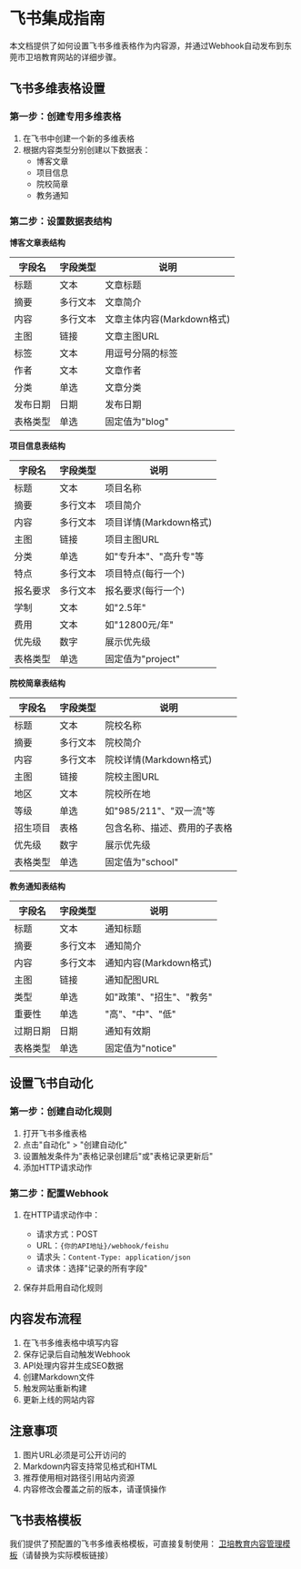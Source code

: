 # 飞书集成指南

本文档提供了如何设置飞书多维表格作为内容源，并通过Webhook自动发布到东莞市卫培教育网站的详细步骤。

## 飞书多维表格设置

### 第一步：创建专用多维表格

1. 在飞书中创建一个新的多维表格
2. 根据内容类型分别创建以下数据表：
   - 博客文章
   - 项目信息
   - 院校简章
   - 教务通知

### 第二步：设置数据表结构

**博客文章表结构**

| 字段名 | 字段类型 | 说明 |
|-------|--------|------|
| 标题 | 文本 | 文章标题 |
| 摘要 | 多行文本 | 文章简介 |
| 内容 | 多行文本 | 文章主体内容(Markdown格式) |
| 主图 | 链接 | 文章主图URL |
| 标签 | 文本 | 用逗号分隔的标签 |
| 作者 | 文本 | 文章作者 |
| 分类 | 单选 | 文章分类 |
| 发布日期 | 日期 | 发布日期 |
| 表格类型 | 单选 | 固定值为"blog" |

**项目信息表结构**

| 字段名 | 字段类型 | 说明 |
|-------|--------|------|
| 标题 | 文本 | 项目名称 |
| 摘要 | 多行文本 | 项目简介 |
| 内容 | 多行文本 | 项目详情(Markdown格式) |
| 主图 | 链接 | 项目主图URL |
| 分类 | 单选 | 如"专升本"、"高升专"等 |
| 特点 | 多行文本 | 项目特点(每行一个) |
| 报名要求 | 多行文本 | 报名要求(每行一个) |
| 学制 | 文本 | 如"2.5年" |
| 费用 | 文本 | 如"12800元/年" |
| 优先级 | 数字 | 展示优先级 |
| 表格类型 | 单选 | 固定值为"project" |

**院校简章表结构**

| 字段名 | 字段类型 | 说明 |
|-------|--------|------|
| 标题 | 文本 | 院校名称 |
| 摘要 | 多行文本 | 院校简介 |
| 内容 | 多行文本 | 院校详情(Markdown格式) |
| 主图 | 链接 | 院校主图URL |
| 地区 | 文本 | 院校所在地 |
| 等级 | 单选 | 如"985/211"、"双一流"等 |
| 招生项目 | 表格 | 包含名称、描述、费用的子表格 |
| 优先级 | 数字 | 展示优先级 |
| 表格类型 | 单选 | 固定值为"school" |

**教务通知表结构**

| 字段名 | 字段类型 | 说明 |
|-------|--------|------|
| 标题 | 文本 | 通知标题 |
| 摘要 | 多行文本 | 通知简介 |
| 内容 | 多行文本 | 通知内容(Markdown格式) |
| 主图 | 链接 | 通知配图URL |
| 类型 | 单选 | 如"政策"、"招生"、"教务" |
| 重要性 | 单选 | "高"、"中"、"低" |
| 过期日期 | 日期 | 通知有效期 |
| 表格类型 | 单选 | 固定值为"notice" |

## 设置飞书自动化

### 第一步：创建自动化规则

1. 打开飞书多维表格
2. 点击"自动化" > "创建自动化"
3. 设置触发条件为"表格记录创建后"或"表格记录更新后"
4. 添加HTTP请求动作

### 第二步：配置Webhook

1. 在HTTP请求动作中：
   - 请求方式：POST
   - URL：`{你的API地址}/webhook/feishu`
   - 请求头：`Content-Type: application/json`
   - 请求体：选择"记录的所有字段"

2. 保存并启用自动化规则

## 内容发布流程

1. 在飞书多维表格中填写内容
2. 保存记录后自动触发Webhook
3. API处理内容并生成SEO数据
4. 创建Markdown文件
5. 触发网站重新构建
6. 更新上线的网站内容

## 注意事项

1. 图片URL必须是可公开访问的
2. Markdown内容支持常见格式和HTML
3. 推荐使用相对路径引用站内资源
4. 内容修改会覆盖之前的版本，请谨慎操作

## 飞书表格模板

我们提供了预配置的飞书多维表格模板，可直接复制使用：
[卫培教育内容管理模板](https://example.feishu.cn/base/template/XXX)（请替换为实际模板链接）
